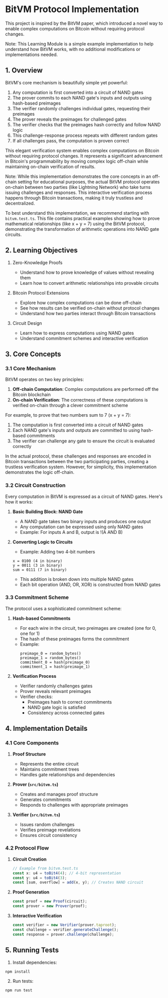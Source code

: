# BitVM Protocol Implementation

This project is inspired by the BitVM paper, which introduced a novel way to enable complex computations on Bitcoin without requiring protocol changes.

Note: This Learning Module is a simple example implementation to help understand how BitVM works, with no additional modifications or implementations needed.

## 1. Overview

BitVM's core mechanism is beautifully simple yet powerful:

1. Any computation is first converted into a circuit of NAND gates
2. The prover commits to each NAND gate's inputs and outputs using hash-based preimages
3. The verifier randomly challenges individual gates, requesting their preimages
4. The prover reveals the preimages for challenged gates
5. The verifier checks that the preimages hash correctly and follow NAND logic
6. This challenge-response process repeats with different random gates
7. If all challenges pass, the computation is proven correct

This elegant verification system enables complex computations on Bitcoin without requiring protocol changes. It represents a significant advancement in Bitcoin's programmability by moving complex logic off-chain while maintaining on-chain verification of results.

Note: While this implementation demonstrates the core concepts in an off-chain setting for educational purposes, the actual BitVM protocol operates on-chain between two parties (like Lightning Network) who take turns issuing challenges and responses. This interactive verification process happens through Bitcoin transactions, making it truly trustless and decentralized.

To best understand this implementation, we recommend starting with `bitvm.test.ts`. This file contains practical examples showing how to prove mathematical relationships (like x + y = 7) using the BitVM protocol, demonstrating the transformation of arithmetic operations into NAND gate circuits.

## 2. Learning Objectives

1. Zero-Knowledge Proofs

   - Understand how to prove knowledge of values without revealing them
   - Learn how to convert arithmetic relationships into provable circuits

2. Bitcoin Protocol Extensions

   - Explore how complex computations can be done off-chain
   - See how results can be verified on-chain without protocol changes
   - Understand how two parties interact through Bitcoin transactions

3. Circuit Design
   - Learn how to express computations using NAND gates
   - Understand commitment schemes and interactive verification

## 3. Core Concepts

### 3.1 Core Mechanism

BitVM operates on two key principles:

1. **Off-chain Computation**: Complex computations are performed off the Bitcoin blockchain
2. **On-chain Verification**: The correctness of these computations is verified on-chain through a clever commitment scheme

For example, to prove that two numbers sum to 7 (x + y = 7):

1. The computation is first converted into a circuit of NAND gates
2. Each NAND gate's inputs and outputs are committed to using hash-based commitments
3. The verifier can challenge any gate to ensure the circuit is evaluated correctly

In the actual protocol, these challenges and responses are encoded in Bitcoin transactions between the two participating parties, creating a trustless verification system. However, for simplicity, this implementation demonstrates the logic off-chain.

### 3.2 Circuit Construction

Every computation in BitVM is expressed as a circuit of NAND gates. Here's how it works:

1. **Basic Building Block: NAND Gate**

   - A NAND gate takes two binary inputs and produces one output
   - Any computation can be expressed using only NAND gates
   - Example: For inputs A and B, output is !(A AND B)

2. **Converting Logic to Circuits**
   - Example: Adding two 4-bit numbers
   ```
   x = 0100 (4 in binary)
   y = 0011 (3 in binary)
   sum = 0111 (7 in binary)
   ```
   - This addition is broken down into multiple NAND gates
   - Each bit operation (AND, OR, XOR) is constructed from NAND gates

### 3.3 Commitment Scheme

The protocol uses a sophisticated commitment scheme:

1. **Hash-based Commitments**

   - For each wire in the circuit, two preimages are created (one for 0, one for 1)
   - The hash of these preimages forms the commitment
   - Example:
     ```
     preimage_0 = random_bytes()
     preimage_1 = random_bytes()
     commitment_0 = hash(preimage_0)
     commitment_1 = hash(preimage_1)
     ```

2. **Verification Process**
   - Verifier randomly challenges gates
   - Prover reveals relevant preimages
   - Verifier checks:
     - Preimages hash to correct commitments
     - NAND gate logic is satisfied
     - Consistency across connected gates

## 4. Implementation Details

### 4.1 Core Components

1. **Proof Structure**

   - Represents the entire circuit
   - Maintains commitment trees
   - Handles gate relationships and dependencies

2. **Prover (`src/bitvm.ts`)**

   - Creates and manages proof structure
   - Generates commitments
   - Responds to challenges with appropriate preimages

3. **Verifier (`src/bitvm.ts`)**
   - Issues random challenges
   - Verifies preimage revelations
   - Ensures circuit consistency

### 4.2 Protocol Flow

1. **Circuit Creation**

   ```typescript
   // Example from bitvm.test.ts
   const x: u4 = toBit4(4); // 4-bit representation
   const y: u4 = toBit4(3);
   const [sum, overflow] = add(x, y); // Creates NAND circuit
   ```

2. **Proof Generation**

   ```typescript
   const proof = new Proof(circuit);
   const prover = new Prover(proof);
   ```

3. **Interactive Verification**
   ```typescript
   const verifier = new Verifier(prover.taproot);
   const challenge = verifier.generateChallenge();
   const response = prover.challenge(challenge);
   ```

## 5. Running Tests

1. Install dependencies:
```bash
npm install
```

2. Run tests:
```bash
npm run test
```
